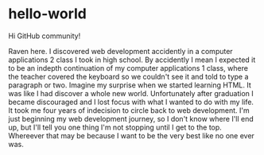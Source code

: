 # hello-world

Hi GitHub community!


Raven here. I discovered web development accidently in a computer applications 2 class I took in high school. By accidently I mean I expected it to be an indepth continuation of my computer applications 1 class, where the teacher covered the keyboard so we couldn't see it and told to type a paragraph or two. Imagine my surprise when we started learning HTML. It was like I had discover a whole new world. Unfortunately after graduation I became discouraged and I lost focus with what I wanted to do with my life. It took me four years of indecision to circle back to web development. I'm just beginning my web development journey, so I don't know where I'll end up, but I'll tell you one thing I'm not stopping until I get to the top. Whereever that may be because I want to be the very best like no one ever was.

